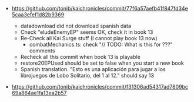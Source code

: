 * https://github.com/tonib/kaichronicles/commit/77f6a57aefb41f847fd34e5caa3efef1d82b9369
    - datadownload did not download spanish data
    - Check "eludeEnemyEP" seems OK, check it in book 13
    - Re-Check all Kai Surge stuff (I cannot play book 13 now)
        * combatMechanics.ts: check "// TODO: What is this for ???" comments
    - Recheck all this commit when book 13 is playable
    - restore20EPUsed should be set to false when you start a new book
    - Spanish translation. "Esto es una aplicación para jugar a los librojuegos de Lobo Solitario, del 1 al 12." should say 13

* https://github.com/tonib/kaichronicles/commit/f31306ad54317ad7809bc69a864ae1fa13ea2b57
    